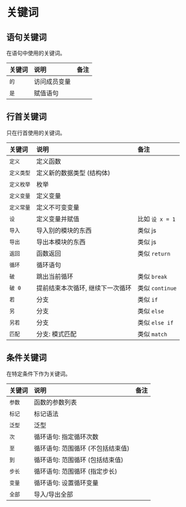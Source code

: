 # 关键词


## 语句关键词

在语句中使用的关键词。

| 关键词 | 说明 | 备注 |
| :----- | :--- | :--- |
| `的` | 访问成员变量 | |
| `是` | 赋值语句 | |


## 行首关键词

只在行首使用的关键词。

| 关键词 | 说明 | 备注 |
| :----- | :--- | :--- |
| `定义` | 定义函数 | |
| `定义类型` | 定义新的数据类型 (结构体) | |
| `定义枚举` | 枚举 | |
| `定义变量` | 定义变量 | |
| `定义常量` | 定义不可变变量 | |
| `设` | 定义变量并赋值 | 比如 `设 x = 1` |
| `导入` | 导入别的模块的东西 | 类似 js |
| `导出` | 导出本模块的东西 | 类似 js |
| `返回` | 函数返回 | 类似 `return`|
| `循环` | 循环语句 | |
| `破` | 跳出当前循环 | 类似 `break` |
| `破 0` | 提前结束本次循环, 继续下一次循环 | 类似 `continue` |
| `若` | 分支 | 类似 `if` |
| `另` | 分支 | 类似 `else` |
| `另若` | 分支 | 类似 `else if`|
| `匹配` | 分支: 模式匹配 | 类似 `match` |


## 条件关键词

在特定条件下作为关键词。

| 关键词 | 说明 | 备注 |
| :----- | :--- | :--- |
| `参数` | 函数的参数列表 | |
| `标记` | 标记语法 | |
| `泛型` | 泛型 | |
| `次` | 循环语句: 指定循环次数 | |
| `至` | 循环语句: 范围循环 (不包括结束值) | |
| `到` | 循环语句: 范围循环 (包括结束值) | |
| `步长` | 循环语句: 范围循环 (指定步长) | |
| `变量` | 循环语句: 设置循环变量 | |
| `全部` | 导入/导出全部 | |
